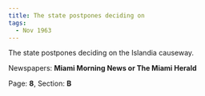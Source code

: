 ```yaml
---  
title: The state postpones deciding on  
tags:  
  - Nov 1963  
---  
```

  
The state postpones deciding on the Islandia causeway.  
  
Newspapers: **Miami Morning News or The Miami Herald**  
  
Page: **8**, Section: **B** 

